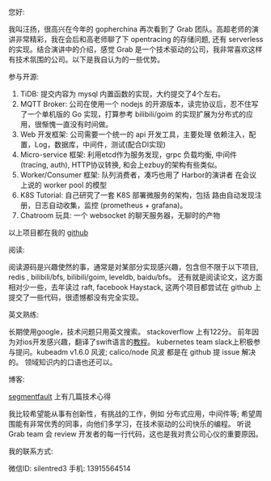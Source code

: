 您好:

我叫汪扬，很高兴在今年的 gopherchina 再次看到了 Grab 团队。高超老师的演讲非常精彩，我在会后和高老师聊了下 opentracing 的存储问题, 还有 serverless 的实现。结合演讲中的介绍，感觉 Grab 是一个技术驱动的公司，我非常喜欢这样有技术氛围的公司。以下是我自认为的一些优势。

参与开源:

1. TiDB: 提交内容为 mysql 内置函数的实现，大约提交了4个左右。
2. MQTT Broker: 公司在使用一个 nodejs 的开源版本，读完协议后，忍不住写了一个单机版的 Go 实现，打算参考 bilibili/goim 的实现扩展为分布式的应用，很惭愧一直没有时间做。
3. Web 开发框架: 公司需要一个统一的 api 开发工具，主要处理 依赖注入，配置，Log，数据库，中间件，测试(配合DI实现)
4. Micro-service 框架: 利用etcd作为服务发现，grpc 负载均衡, 中间件(tracing, auth), HTTP协议转换, 和会上ezbuy的架构有些类似。
5. Worker/Consumer 框架: 队列消费者，凑巧也用了 Harbor的演讲者 在会议上说的 worker pool 的模型
6. K8S Tutorial: 自己研究了一套 K8S 部署微服务的架构，包括 路由自动发现注册，日志自动收集，监控 (prometheus + grafana)。
7. Chatroom 玩具: 一个 websocket 的聊天服务器，无聊时的产物

以上项目都在我的 [github](https://github.com/silentred)

阅读:

阅读源码是兴趣使然的事，通常是对某部分实现感兴趣，包含但不限于以下项目, redis , bilibili/bfs, bilibili/goim, leveldb, baidu/bfs。
还有就是阅读论文，这方面相对少一些，去年读过 raft, facebook Haystack, 这两个项目都尝试在 github 上提交了一些代码，很遗憾都没有完全实现。

英文熟练:

长期使用google，技术问题只用英文搜索。
stackoverflow 上有122分。
前年因为对ios开发感兴趣，翻译了swift语言的[教程]()。
kubernetes team slack上积极参与提问。kubeadm v1.6.0 风波; calico/node 风波 都是在 github 提 issue 解决的。
领域知识内的口语也还可以。

博客:

[segmentfault](https://segmentfault.com/blog/silentred) 上有几篇技术心得

我比较希望能从事有创新性，有挑战的工作，例如 分布式应用，中间件等;
希望周围能有非常优秀的同事，向他们多学习，在技术驱动的公司快乐的编程。
听说 Grab team 会 review 开发者的每一行代码，这也是我对贵公司心仪的重要原因。


我的联系方式:

微信ID: silentred3
手机: 13915564514